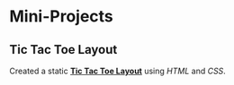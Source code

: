 # Mini-Projects

## Tic Tac Toe Layout

Created a static <a href="https://github.com/JuanJMendoza/Mini-Projects/tree/master/Tic%20Tac%20Toe%20Layout"><strong>Tic Tac Toe Layout</strong></a> using <em>HTML</em> and <em>CSS</em>.
